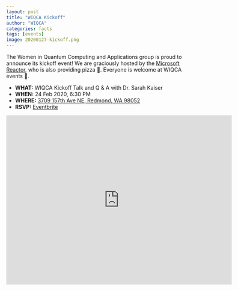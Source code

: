 ```yaml
---
layout: post
title: "WIQCA Kickoff"
author: "WIQCA"
categories: facts
tags: [events]
image: 20200127-kickoff.png
---
```


The Women in Quantum Computing and Applications group is proud to announce its kickoff event!
We are graciously hosted by the [Microsoft Reactor](https://developer.microsoft.com/en-us/reactor/Location/Redmond), who is also providing pizza 🍕.
Everyone is welcome at WIQCA events 💖.

- **WHAT:** WIQCA Kickoff Talk and Q & A with Dr. Sarah Kaiser
- **WHEN:** 24 Feb 2020, 6:30 PM
- **WHERE:** [3709 157th Ave NE, Redmond, WA 98052](https://goo.gl/maps/pPNFvhzB59ijaeMx9)
- **RSVP:** [Eventbrite](https://wiqca.eventbrite.com)


<iframe src="https://www.google.com/maps/embed?pb=!1m18!1m12!1m3!1d2688.097193214453!2d-122.13328434903251!3d47.64367809330734!2m3!1f0!2f0!3f0!3m2!1i1024!2i768!4f13.1!3m3!1m2!1s0x54906d71fad78e11%3A0x41c6b1be983cf409!2s3709%20157th%20Ave%20NE%2C%20Redmond%2C%20WA%2098052!5e0!3m2!1sen!2sus!4v1580191087601!5m2!1sen!2sus" width="600" height="450" frameborder="0" style="border:0;" allowfullscreen=""></iframe>